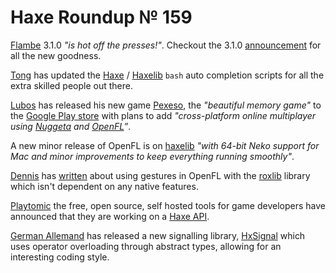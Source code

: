 [_template]: ../templates/roundup.html
# Haxe Roundup № 159

[Flambe][link 1] 3.1.0 *"is hot off the presses!"*. Checkout the 3.1.0 [announcement][link 2] for all the new goodness.

[Tong][link 3] has updated the [Haxe][link 4] / [Haxelib][link 5] `bash` auto completion scripts for all the extra skilled people out there.

[Lubos][link 6] has released his new game [Pexeso][link 7], the *"beautiful memory game"* to the [Google Play store][link 8] with plans to add *"cross-platform online multiplayer using [Nuggeta][link 9] and [OpenFL][link 10]”*.

A new minor release of OpenFL is on [haxelib][link 11] *"with 64-bit Neko support for Mac and minor improvements to keep everything running smoothly"*.

[Dennis][link 12] has [written][link 13] about using gestures in OpenFL with the [roxlib][link 14] library which isn't dependent on any native features.

[Playtomic][link 15] the free, open source, self hosted tools for game developers have announced that they are working on a [Haxe API][link 16].

[German Allemand][link 17] has released a new signalling library, [HxSignal][link 18] which uses operator overloading through abstract types, allowing for an interesting coding style.

[link 1]: https://github.com/aduros/flambe/ "Flambe"
[link 2]: https://groups.google.com/d/msg/flambe/g8-FpnWIMjY/FknjthkTpKgJ "announcement"
[link 3]: https://twitter.com/disktree "Tong"
[link 4]: https://gist.github.com/tong/5038093 "Haxe"
[link 5]: https://gist.github.com/tong/5038106 "Haxelib"
[link 6]: https://twitter.com/luboslenco "Lubos"
[link 7]: http://luboslenco.com/post/50410019041/pexeso-pexeso-is-a-beautiful-memory-pairs-game-a "Pexeso"
[link 8]: https://play.google.com/store/apps/details?id=com.luboslenco.pexeso "Google Play store"
[link 9]: https://twitter.com/nuggeta "Nuggeta"
[link 10]: http://www.openfl.org/ "OpenFL"
[link 11]: http://lib.haxe.org/p/openfl "haxelib"
[link 12]: https://plus.google.com/u/0/112971967863160068411/posts "Dennis"
[link 13]: http://fugocode.blogspot.co.uk/2013/07/openfl-gestures-using-roxlib-gesture.html "written"
[link 14]: https://github.com/rockswang/roxlib "roxlib"
[link 15]: https://twitter.com/Playtomic "Playtomic"
[link 16]: https://github.com/playtomic/gameapi-haxe "Haxe API"
[link 17]: https://plus.google.com/117702934349181305481 "German Allemand"
[link 18]: https://github.com/zweimal/HxSignal "HxSignal"

